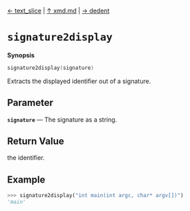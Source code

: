 [&#8592; text_slice](xmd--text_slice.md) | [&#8593; xmd.md](xmd.md) | [&#8594; dedent](xmd--dedent.md)
# `signature2display`
**Synopsis**

```cpp
signature2display(signature)
```

Extracts the displayed identifier out of a signature.

## Parameter
**`signature`** &#8213; The signature as a string.  
## Return Value

the identifier.

## Example

```python
>>> signature2display("int main(int argc, char* argv[])")
'main'
```


